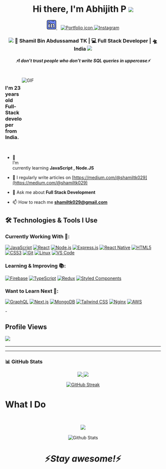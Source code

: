 <div align="center">
   <h1>Hi there, I'm    Abhijith P  <img src="https://media.giphy.com/media/hvRJCLFzcasrR4ia7z/giphy.gif" width="25px"> </h1>
   
   

</div>

<p align="center">
  <a href="https://www.linkedin.com/in/abhijith-p-0605ab259/">
    <img height="30" src="https://raw.githubusercontent.com/8bithemant/8bithemant/master/linkedin.png?raw=true" alt="LinkedIn" />
  </a>&nbsp;&nbsp;

<a href="https://port-folio-1-five.vercel.app/">
  <img height="30" src="https://img.icons8.com/color/48/suitcase.png" alt="Portfolio icon" />
</a>


  <a href="https://www.instagram.com/abhi_jith_p831/">
    <img height="30" src="https://img.icons8.com/fluency/30/instagram-new.png" alt="Instagram" />
  </a>
</p>




<div align="center">
<h3><img src="https://media.giphy.com/media/WUlplcMpOCEmTGBtBW/giphy.gif" width="30"> 🙎 Shamil Bin Abdussamad TK | 💻 Full Stack Developer | 🛸 India <img src="https://media.giphy.com/media/WUlplcMpOCEmTGBtBW/giphy.gif" width="30"></h3>
</div>



<p align="center">


 </p>
 
 <h5 align="center">
   <i>⚡️I don’t trust people who don’t write SQL queries in uppercase⚡️</i>
  </h5>
 
 
<br />
<img align="right" height="270px" width="450px" alt="GIF" src="https://media.giphy.com/media/3FjEPbKqEPhPpmC8uY/giphy.gif" />
<p align="center">
  <h3> I'm 23 years old Full-Stack developer from India.</h3>
</p>







<p align="left"> <a href="https://twitter.com/" target="blank"><img src="https://img.shields.io/twitter/follow/?logo=twitter&style=for-the-badge" alt="" /></a> </p>



- 🌱 I’m currently learning **JavaScript , Node.JS**

- 📝 I regularly write articles on [https://medium.com/@shamiltk029](https://medium.com/@shamiltk029)

- 💬 Ask me about **Full Stack Development**

- 📫 How to reach me **shamiltk029@gmail.com**


## 🛠 Technologies & Tools I Use


<p align="center">
  <!-- For more icons please follow  https://github.com/MikeCodesDotNET/ColoredBadges -->
 

### **Currently Working With** 🔧:

[<img src="https://img.shields.io/badge/JavaScript-282C34?logo=javascript&logoColor=F7DF1E" alt="JavaScript" title="JavaScript" height="25" />](#)
[<img src="https://img.shields.io/badge/React-282C34?logo=react&logoColor=61DAFB" alt="React" title="React" height="25" />](#)
[<img src="https://img.shields.io/badge/Node.js-282C34?logo=node.js&logoColor=339933" alt="Node.js" title="Node.js" height="25" />](#)
[<img src="https://img.shields.io/badge/Express.js-282C34?logo=express&logoColor=FFFFFF" alt="Express.js" title="Express.js" height="25" />](#)
[<img src="https://img.shields.io/badge/React%20Native-282C34?logo=react&logoColor=61DAFB" alt="React Native" title="React Native" height="25" />](#)
[<img src="https://img.shields.io/badge/HTML5-282C34?logo=html5&logoColor=E34F26" alt="HTML5" title="HTML5" height="25" />](#)
[<img src="https://img.shields.io/badge/CSS3-282C34?logo=css3&logoColor=1572B6" alt="CSS3" title="CSS3" height="25" />](#)
[<img src="https://img.shields.io/badge/Git-282C34?logo=git&logoColor=F05032" alt="Git" title="Git" height="25" />](#)
[<img src="https://img.shields.io/badge/Linux-282C34?logo=linux&logoColor=FCC624" alt="Linux" title="Linux" height="25" />](#)
[<img src="https://img.shields.io/badge/VS%20Code-282C34?logo=visual-studio-code&logoColor=007ACC" alt="VS Code" title="VS Code" height="25" />](#)

</p>

### **Learning & Improving** 📚:

[<img src="https://img.shields.io/badge/Firebase-282C34?logo=firebase&logoColor=FFCA28" alt="Firebase" title="Firebase" height="25" />](#)
[<img src="https://img.shields.io/badge/TypeScript-282C34?logo=typescript&logoColor=3178C6" alt="TypeScript" title="TypeScript" height="25" />](#)
[<img src="https://img.shields.io/badge/Redux-282C34?logo=redux&logoColor=764ABC" alt="Redux" title="Redux" height="25" />](#)
[<img src="https://img.shields.io/badge/Styled%20Components-282C34?logo=styled-components&logoColor=DB7093" alt="Styled Components" title="Styled Components" height="25" />](#)

### **Want to Learn Next** 🔮:

[<img src="https://img.shields.io/badge/GraphQL-282C34?logo=graphql&logoColor=E10098" alt="GraphQL" title="GraphQL" height="25" />](#)
[<img src="https://img.shields.io/badge/Next.js-282C34?logo=next.js&logoColor=FFFFFF" alt="Next.js" title="Next.js" height="25" />](#)
[<img src="https://img.shields.io/badge/MongoDB-282C34?logo=mongodb&logoColor=47A248" alt="MongoDB" title="MongoDB" height="25" />](#)
[<img src="https://img.shields.io/badge/Tailwind%20CSS-282C34?logo=tailwind-css&logoColor=38B2AC" alt="Tailwind CSS" title="Tailwind CSS" height="25" />](#)
[<img src="https://img.shields.io/badge/Nginx-282C34?logo=nginx&logoColor=009639" alt="Nginx" title="Nginx" height="25" />](#)
[<img src="https://img.shields.io/badge/AWS-282C34?logo=amazonaws&logoColor=FF9900" alt="AWS" title="AWS" height="25" />](#)

<!--
### - Blogs 🌱
-->
<!--
<p align="center">
  <a href="https://dev.to/hemant">
    <img src="https://raw.githubusercontent.com/8bithemant/8bithemant/master/svg/blogs/devto.svg"> 
  </a>
</p>
-->-

<h2 align="left">Profile Views</h2>
<img src="https://profile-counter.glitch.me/shamilbin/count.svg" />

---

---

### 📊 GitHub Stats  

<p align="center">
  <a href="https://github.com/shamilbin">
    <img height="180em" src="https://github-readme-stats.vercel.app/api?username=shamilbin&show_icons=true&theme=radical&include_all_commits=true&count_private=true" />
    <img height="180em" src="https://github-readme-stats.vercel.app/api/top-langs/?username=shamilbin&layout=compact&langs_count=8&theme=radical" />
     
  </a>
  
   
</p>

<p align="center">
  <a href="https://git.io/streak-stats">
    <img src="https://github-readme-streak-stats.herokuapp.com?user=shamilbin&theme=radical" alt="GitHub Streak" />
  </a>
</p>





 ### <h1><b>What I Do</b></h1>


<br />

<p align="center">
   <img src="https://media4.giphy.com/media/v1.Y2lkPTc5MGI3NjExZzN6b2JhYmh2NTBpb3c4ZTZzd3F1Z3cyZ2VjMDBlNXgyM3F1N2pwcSZlcD12MV9pbnRlcm5hbF9naWZfYnlfaWQmY3Q9Zw/br99SojJZ5rlfSYset/giphy.gif" />



   </p>
   
<!--
   
<br />

<h2 align="center">🤝 Support</h2>

<p align="center">🎀 Contributions (GitHub Flow), 🔥 issues, and 🥮 feature requests are most welcome!</p>

<p align="center">💙 If you like my projects, Give them ⭐ and Share it with friends!</p>
</p>
<p align="center">Made with ❤️ in India</p>

<h1 align='center'>⚡️<i>Stay awesome!</i>⚡️</h1>
-->
<p align="center">
        <img src="https://raw.githubusercontent.com/mayhemantt/mayhemantt/Update/svg/Bottom.svg" alt="Github Stats" />
</p>

<h1 align='center'>⚡️<i>Stay awesome!</i>⚡️</h1>


<!--

<h3 align="left">Connect with me:</h3>
<p align="center">
<a href="https://medium.com/@shamil bin abdussamad tk" target="blank"><img align="center" src="https://raw.githubusercontent.com/rahuldkjain/github-profile-readme-generator/master/src/images/icons/Social/medium.svg" alt="@shamil bin abdussamad tk" height="30" width="40" /></a>
<a href="https://www.leetcode.com/shamilbin" target="blank"><img align="center" src="https://raw.githubusercontent.com/rahuldkjain/github-profile-readme-generator/master/src/images/icons/Social/leet-code.svg" alt="shamilbin" height="30" width="40" /></a>
</p>


<p><img align="left" src="https://github-readme-stats.vercel.app/api/top-langs?username=shamilbin&show_icons=true&locale=en&layout=compact" alt="shamilbin" /></p>

<p>&nbsp;<img align="center" src="https://github-readme-stats.vercel.app/api?username=shamilbin&show_icons=true&locale=en" alt="shamilbin" /></p>

<p><img align="center" src="https://github-readme-streak-stats.herokuapp.com/?user=shamilbin&" alt="shamilbin" /></p>

-->
